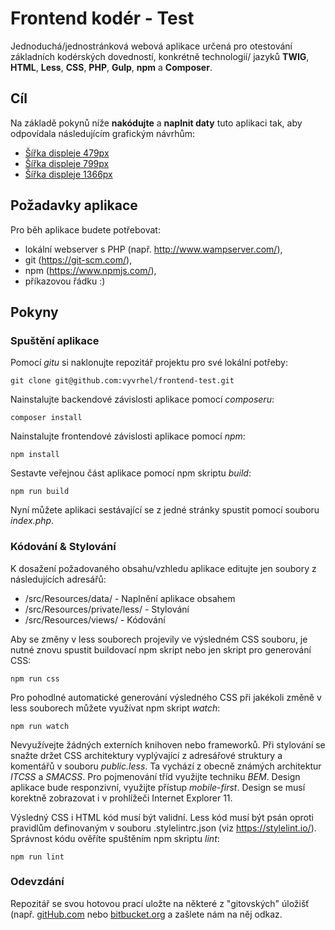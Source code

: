 
# Frontend kodér - Test

Jednoduchá/jednostránková webová aplikace určená pro otestování základních kodérských dovedností, konkrétně technologií/ jazyků **TWIG**, **HTML**, **Less**, **CSS**, **PHP**, **Gulp**, **npm** a **Composer**.

## Cíl

Na základě pokynů níže **nakódujte** a **naplnit daty** tuto  aplikaci tak, aby odpovídala následujícím grafickým návrhům:

- [Šířka displeje 479px](src/Resources/private/screens/frontend-test-479px.png)
- [Šířka displeje 799px](src/Resources/private/screens/frontend-test-799px.png)
- [Šířka displeje 1366px](src/Resources/private/screens/frontend-test-1366px.png)

## Požadavky aplikace

Pro běh aplikace budete potřebovat:

- lokální webserver s PHP (např. http://www.wampserver.com/),
- git (https://git-scm.com/),
- npm (https://www.npmjs.com/),
- příkazovou řádku :)

## Pokyny

### Spuštění aplikace

Pomocí *gitu* si naklonujte repozitář projektu pro své lokální potřeby:

```
git clone git@github.com:vyvrhel/frontend-test.git
```

Nainstalujte backendové závislosti aplikace pomocí *composeru*:

```
composer install
```

Nainstalujte frontendové závislosti aplikace pomocí *npm*:

```
npm install
```

Sestavte veřejnou část aplikace pomocí npm skriptu *build*:

```
npm run build
```

Nyní můžete aplikaci sestávající se z jedné stránky spustit pomocí souboru *index.php*.

### Kódování & Stylování

K dosažení požadovaného obsahu/vzhledu aplikace editujte jen soubory z následujících adresářů:

- /src/Resources/data/ - Naplnění aplikace obsahem
- /src/Resources/private/less/ - Stylování
- /src/Resources/views/ - Kódování

Aby se změny v less souborech projevily ve výsledném CSS souboru, je nutné znovu spustit buildovací npm skript nebo jen skript pro generování CSS:

```
npm run css
```

Pro pohodlné automatické generování výsledného CSS při jakékoli změně v less souborech můžete využívat npm skript *watch*:

```
npm run watch
```

Nevyužívejte žádných externích knihoven nebo frameworků. Při stylování se snažte držet CSS architektury vyplývající z adresářové struktury a komentářů v souboru *public.less*. Ta vychází z obecně známých architektur *ITCSS* a *SMACSS*. Pro pojmenování tříd využijte techniku *BEM*. Design aplikace bude responzivní, využijte přístup *mobile-first*. Design se musí korektně zobrazovat i v prohlížeči Internet Explorer 11.

Výsledný CSS i HTML kód musí být validní. Less kód musí být psán oproti pravidlům definovaným v souboru .stylelintrc.json (viz https://stylelint.io/). Správnost kódu ověříte spuštěním npm skriptu *lint*:

```
npm run lint
```

### Odevzdání

Repozitář se svou hotovou prací uložte na některé z "gitovských" úložišť (např. [gitHub.com](https://github.com/) nebo [bitbucket.org](https://bitbucket.org/) a zašlete nám na něj odkaz.
